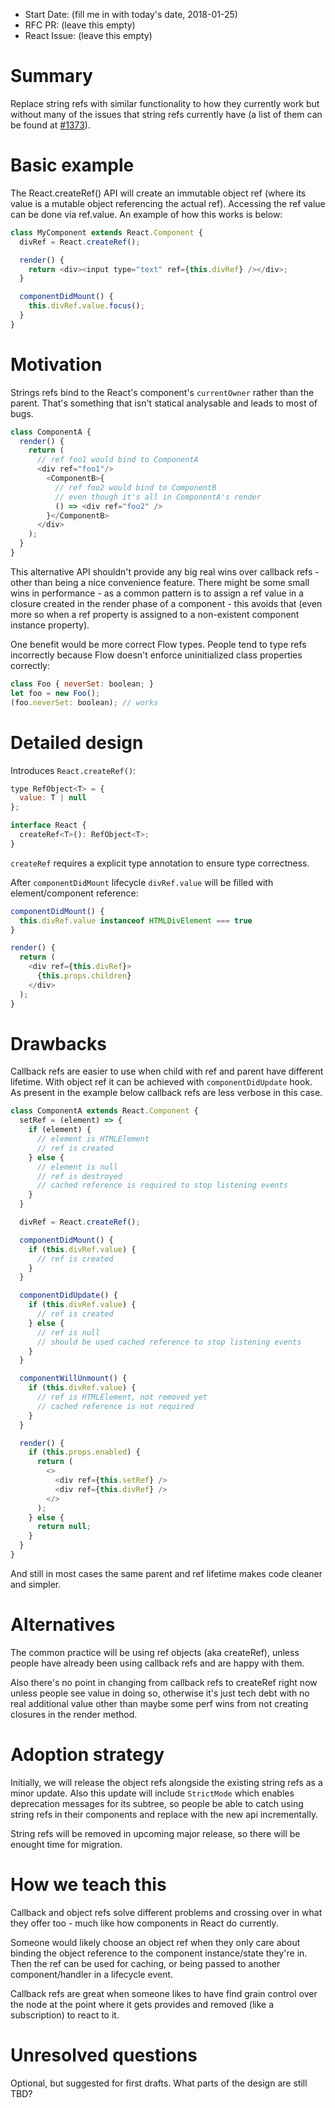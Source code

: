 - Start Date: (fill me in with today's date, 2018-01-25)
- RFC PR: (leave this empty)
- React Issue: (leave this empty)

# Summary

Replace string refs with similar functionality to how they currently work but without many of the issues that string refs currently have (a list of them can be found at [#1373](https://github.com/facebook/react/issues/1373)).  

# Basic example

The React.createRef() API will create an immutable object ref (where its value is a mutable object referencing the actual ref). Accessing the ref value can be done via ref.value. An example of how this works is below:

```js
class MyComponent extends React.Component {
  divRef = React.createRef();

  render() {
    return <div><input type="text" ref={this.divRef} /></div>;
  }

  componentDidMount() {
    this.divRef.value.focus();
  }
}
```

# Motivation

Strings refs bind to the React's component's `currentOwner` rather than the parent. That's something that isn't statical analysable and leads to most of bugs.

```js
class ComponentA {
  render() {
    return (
      // ref foo1 would bind to ComponentA
      <div ref="foo1"/>
        <ComponentB>{
          // ref foo2 would bind to ComponentB
          // even though it's all in ComponentA's render
          () => <div ref="foo2" />
        }</ComponentB>
      </div>
    );
  }
}
```

This alternative API shouldn't provide any big real wins over callback refs - other than being a nice convenience feature. There might be some small wins in performance - as a common pattern is to assign a ref value in a closure created in the render phase of a component - this avoids that (even more so when a ref property is assigned to a non-existent component instance property).

One benefit would be more correct Flow types. People tend to type refs incorrectly because Flow doesn't enforce uninitialized class properties correctly:

```js
class Foo { neverSet: boolean; }
let foo = new Foo();
(foo.neverSet: boolean); // works
```

# Detailed design

Introduces `React.createRef()`:

```js
type RefObject<T> = {
  value: T | null
};

interface React {
  createRef<T>(): RefObject<T>;
}
```

`createRef` requires a explicit type annotation to ensure type correctness.

After `componentDidMount` lifecycle `divRef.value` will be filled with element/component reference:

```js
componentDidMount() {
  this.divRef.value instanceof HTMLDivElement === true
}

render() {
  return (
    <div ref={this.divRef}>
      {this.props.children}
    </div>
  );
}
```

# Drawbacks

Callback refs are easier to use when child with ref and parent have different lifetime. With object ref it can be achieved with `componentDidUpdate` hook. As present in the example below callback refs are less verbose in this case.

```js
class ComponentA extends React.Component {
  setRef = (element) => {
    if (element) {
      // element is HTMLElement
      // ref is created
    } else {
      // element is null
      // ref is destroyed
      // cached reference is required to stop listening events
    }
  }

  divRef = React.createRef();

  componentDidMount() {
    if (this.divRef.value) {
      // ref is created
    }
  }

  componentDidUpdate() {
    if (this.divRef.value) {
      // ref is created
    } else {
      // ref is null
      // should be used cached reference to stop listening events
    }
  }

  componentWillUnmount() {
    if (this.divRef.value) {
      // ref is HTMLElement, not removed yet
      // cached reference is not required
    }
  }

  render() {
    if (this.props.enabled) {
      return (
        <>
          <div ref={this.setRef} />
          <div ref={this.divRef} />
        </>
      );
    } else {
      return null;
    }
  }
}
```

And still in most cases the same parent and ref lifetime makes code cleaner and simpler.

# Alternatives

The common practice will be using ref objects (aka createRef), unless people have already been using callback refs and are happy with them.

Also there's no point in changing from callback refs to createRef right now unless people see value in doing so, otherwise it's just tech debt with no real additional value other than maybe some perf wins from not creating closures in the render method.

# Adoption strategy

Initially, we will release the object refs alongside the existing string refs as a minor update. Also this update will include `StrictMode` which enables deprecation messages for its subtree, so people be able to catch using string refs in their components and replace with the new api incrementally.

String refs will be removed in upcoming major release, so there will be enought time for migration.

# How we teach this

Callback and object refs solve different problems and crossing over in what they offer too - much like how components in React do currently.

Someone would likely choose an object ref when they only care about binding the object reference to the component instance/state they're in. Then the ref can be used for caching, or being passed to another component/handler in a lifecycle event.

Callback refs are great when someone likes to have find grain control over the node at the point where it gets provides and removed (like a subscription) to react to it.

# Unresolved questions

Optional, but suggested for first drafts. What parts of the design are still
TBD?
